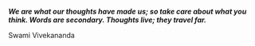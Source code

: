 _**We are what our thoughts have made us; so take care about what you think. Words are secondary. Thoughts live; they travel far.**_

Swami Vivekananda